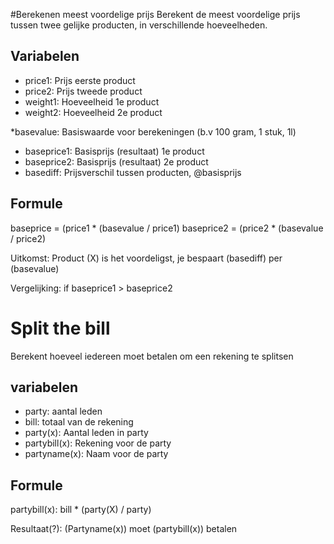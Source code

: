 #Berekenen meest voordelige prijs
Berekent de meest voordelige prijs tussen twee gelijke producten, in verschillende hoeveelheden.

## Variabelen
* price1: Prijs eerste product
* price2: Prijs tweede product
* weight1: Hoeveelheid 1e product
* weight2: Hoeveelheid 2e product

*basevalue: Basiswaarde voor berekeningen (b.v 100 gram, 1 stuk, 1l)
* baseprice1: Basisprijs (resultaat) 1e product
* baseprice2: Basisprijs (resultaat) 2e product
* basediff: Prijsverschil tussen producten, @basisprijs

## Formule
baseprice = (price1 * (basevalue / price1)
baseprice2 = (price2 * (basevalue / price2)

Uitkomst: Product (X) is het voordeligst, je bespaart (basediff) per (basevalue)

Vergelijking: if baseprice1 > baseprice2

# Split the bill
Berekent hoeveel iedereen moet betalen om een rekening te splitsen

## variabelen
* party: aantal leden
* bill: totaal van de rekening
* party(x): Aantal leden in party
* partybill(x): Rekening voor de party
* partyname(x): Naam voor de party

## Formule

partybill(x): bill * (party(X) / party)

Resultaat(?): (Partyname(x)) moet (partybill(x)) betalen
